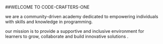##WELCOME TO CODE-CRAFTERS-ONE

we are a community-driven academy dedicated to empowering individuals with skills and knowledge in programming.

our mission is to provide a supportive and inclusive environment for learners to grow, collaborate and build innovative solutions  .

